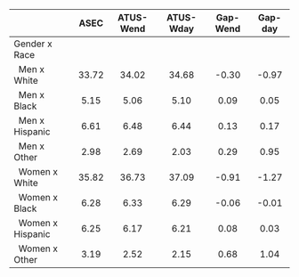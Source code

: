 
|                      |         ASEC |    ATUS-Wend |    ATUS-Wday |     Gap-Wend |      Gap-day |
| -------------------- | :----------: | :----------: | :----------: | :----------: | :----------: |
| Gender x Race        |              |              |              |              |              |
| &nbsp;&nbsp;Men x White |        33.72 |        34.02 |        34.68 |        -0.30 |        -0.97 |
| &nbsp;&nbsp;Men x Black |         5.15 |         5.06 |         5.10 |         0.09 |         0.05 |
| &nbsp;&nbsp;Men x Hispanic |         6.61 |         6.48 |         6.44 |         0.13 |         0.17 |
| &nbsp;&nbsp;Men x Other |         2.98 |         2.69 |         2.03 |         0.29 |         0.95 |
| &nbsp;&nbsp;Women x White |        35.82 |        36.73 |        37.09 |        -0.91 |        -1.27 |
| &nbsp;&nbsp;Women x Black |         6.28 |         6.33 |         6.29 |        -0.06 |        -0.01 |
| &nbsp;&nbsp;Women x Hispanic |         6.25 |         6.17 |         6.21 |         0.08 |         0.03 |
| &nbsp;&nbsp;Women x Other |         3.19 |         2.52 |         2.15 |         0.68 |         1.04 |

